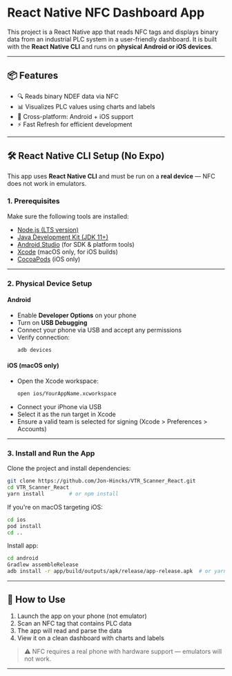 # React Native NFC Dashboard App

This project is a React Native app that reads NFC tags and displays binary data from an industrial PLC system in a user-friendly dashboard. It is built with the **React Native CLI** and runs on **physical Android or iOS devices**.

---

## 📦 Features

- 🔍 Reads binary NDEF data via NFC
- 📊 Visualizes PLC values using charts and labels
- 📱 Cross-platform: Android + iOS support
- ⚡ Fast Refresh for efficient development

---

## 🛠 React Native CLI Setup (No Expo)

This app uses **React Native CLI** and must be run on a **real device** — NFC does not work in emulators.

### 1. Prerequisites

Make sure the following tools are installed:

- [Node.js (LTS version)](https://nodejs.org/)
- [Java Development Kit (JDK 11+)](https://www.oracle.com/java/technologies/javase-jdk11-downloads.html)
- [Android Studio](https://developer.android.com/studio) (for SDK & platform tools)
- [Xcode](https://developer.apple.com/xcode/) (macOS only, for iOS builds)
- [CocoaPods](https://guides.cocoapods.org/using/getting-started.html) (iOS only)

---

### 2. Physical Device Setup

#### Android

- Enable **Developer Options** on your phone
- Turn on **USB Debugging**
- Connect your phone via USB and accept any permissions
- Verify connection:
  ```sh
  adb devices
  ```

#### iOS (macOS only)

- Open the Xcode workspace:
  ```sh
  open ios/YourAppName.xcworkspace
  ```
- Connect your iPhone via USB
- Select it as the run target in Xcode
- Ensure a valid team is selected for signing (Xcode > Preferences > Accounts)

---

### 3. Install and Run the App

Clone the project and install dependencies:

```sh
git clone https://github.com/Jon-Hincks/VTR_Scanner_React.git
cd VTR_Scanner_React
yarn install        # or npm install
```

If you're on macOS targeting iOS:

```sh
cd ios
pod install
cd ..
```

Install app:

```sh
cd android
Gradlew assembleRelease
adb install -r app/build/outputs/apk/release/app-release.apk  # or yarn android

```

---

## 📲 How to Use

1. Launch the app on your phone (not emulator)
2. Scan an NFC tag that contains PLC data
3. The app will read and parse the data
4. View it on a clean dashboard with charts and labels

> ⚠️ NFC requires a real phone with hardware support — emulators will not work.

---

